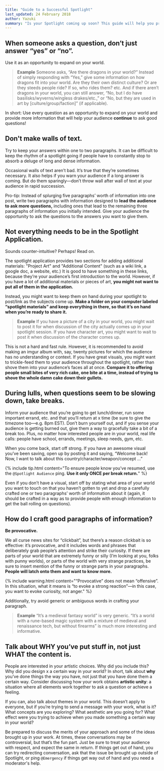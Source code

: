 ```yaml
---
title: "Guide to a Successful Spotlight"
last_updated: 24 February 2018
author: Yazuki
summary: "Is your Spotlight coming up soon? This guide will help you prepare and present a great World Spotlight!"
---
```


## When someone asks a question, don’t just answer “yes” or “no”.

Use it as an opportunity to expand on your world.

> **Example** Someone asks, “Are there dragons in your world?” Instead of simply responding with “Yes,” give some information on how dragons fit into your world. Are they their own distinct culture? Or are they steeds people ride? If so, who rides them? etc. And if there aren’t dragons in your world, you can still answer, “No, but I do have basilisks/wyverns/wingless drakes/etc.,” or “No, but they are used in art by [culture/group/faction]” (if applicable).

In short: Use every question as an opportunity to expand on your world and provide more information that will help your audience **continue** to ask good questions!

## Don't make walls of text.

Try to keep your answers within one to two paragraphs. It can be difficult to keep the rhythm of a spotlight going if people have to constantly stop to absorb a deluge of long and dense information.

Occasional walls of text aren’t bad. It’s true that they’re sometimes necessary. It also helps if you warn your audience if a long answer is coming. But do them sparingly—don’t throw wall after wall of text at your audience in rapid succession.

Pro-tip: Instead of splurging five paragraphs’ worth of information into one post, write two paragraphs with information designed to **lead the audience to ask more questions,** including ones that lead to the remaining three paragraphs of information you initially intended. Give your audience the opportunity to ask the questions to the answers you want to give them.

## Not everything needs to be in the Spotlight Application.

Sounds counter-intuitive? Perhaps! Read on.

The spotlight application provides two sections for adding additional materials: "Project Art" and "Additional Content" (such as a wiki link, a google doc, a website, etc.) It is good to have something in these links, because they’re your audience’s first introduction to the world. However, if you have a lot of additional materials or pieces of art, **you might not want to put all of them in the application.**

Instead, you might want to keep them on hand during your spotlight to post/link as the subjects come up. **Make a folder on your computer labeled “spotlight materials” and keep everything in there, so that it’s on hand when you’re ready to share it.**

> **Example** If you have a picture of a city in your world, you might wait to post it for when discussion of the city actually comes up in your spotlight session. If you have character art, you might want to wait to post it when discussion of the character comes up.

This is not a hard and fast rule. However, it is recommended to avoid making an imgur album with, say, twenty pictures for which the audience has no understanding or context. If you have great visuals, you might want to trickle-feed them to your audience throughout the spotlight, rather than shove them into your audience’s faces all at once. **Compare it to offering people small bites of very rich cake, one bite at a time, instead of trying to shove the whole damn cake down their gullets.**

## During lulls, when questions seem to be slowing down, take breaks.

Inform your audience that you’re going to get lunch/dinner, run some important errand, etc. and that you’ll return at x time (be sure to give the timezone too—e.g. 8pm EST). Don’t burn yourself out, and if you sense your audience is getting burned out, give them a way to gracefully take a bit of a break too. Plus, no matter how interested people are in your world, real life calls: people have school, errands, meetings, sleep needs, gym, etc.

When you come back, start off strong. If you have an awesome visual you’ve been saving, open up by posting it and saying, “Welcome back! Now, I want to talk about this country/character/weapon/concept&nbsp;&hellip;”

{% include tip.html content="To ensure people know you’ve resumed, use the `@Spotlight Audience` ping. **Use it only ONCE per break return.**" %}

Even if you don’t have a visual, start off by stating what area of your world you want to touch on that you haven’t gotten to yet and drop a carefully crafted one or two paragraphs’ worth of information about it (again, it should be crafted in a way as to provide people with enough information to get the ball rolling on questions).

## How do I craft good paragraphs of information?

**Be provocative.**

We all curse news sites for “clickbait”, but there’s a reason clickbait is so effective: it’s provocative, and it includes words and phrases that deliberately grab people’s attention and strike their curiosity. If there are parts of your world that are extremely funny or silly (I’m looking at you, folks with punny worlds), or parts of the world with very strange practices, be sure to insert mention of the funny or strange parts in your paragraphs. **People will latch onto them and want to know more.**

{% include warning.html content="“Provocative” does not mean “offensive”. In this situation, what it means is “to evoke a strong reaction”—in this case, you want to evoke curiosity, not anger." %}

Additionally, try avoid generic or ambiguous words in crafting your paragraph.

> **Example** “It’s a medieval fantasy world” is very generic. “It’s a world with a rune-based magic system with a mixture of medieval and renaissance tech, but without firearms” is much more interesting and informative.

## Talk about WHY you’ve put stuff in, not just WHAT the content is.

People are interested in your artistic choices. Why did you include this? Why did you design x a certain way in your world? In short, talk about **why** you’ve done things the way you have, not just that you have done them a certain way. Consider discussing how your work obtains **artistic unity**: a situation where all elements work together to ask a question or achieve a feeling.

If you can, also talk about themes in your world. This doesn’t apply to everyone, but if you’re trying to send a message with your work, what is it? What concepts are you exploring? What aesthetic are you going for? What effect were you trying to achieve when you made something a certain way in your world?

Be prepared to discuss the merits of your approach and some of the ideas brought up in your work. At times, these conversations may be controversial, but that’s the fun part. Just be sure to treat your audience with respect, and expect the same in return. If things get out of hand, you can try redirecting conversation, ask that the issue be brought up outside of Spotlight, or ping `@Emergency` if things get way out of hand and you need a moderator's help.
